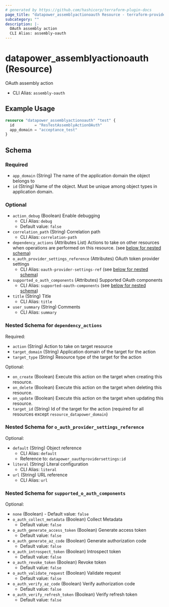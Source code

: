 ```yaml
---
# generated by https://github.com/hashicorp/terraform-plugin-docs
page_title: "datapower_assemblyactionoauth Resource - terraform-provider-datapower"
subcategory: ""
description: |-
  OAuth assembly action
  CLI Alias: assembly-oauth
---
```


# datapower_assemblyactionoauth (Resource)

OAuth assembly action
  - CLI Alias: `assembly-oauth`

## Example Usage

```terraform
resource "datapower_assemblyactionoauth" "test" {
  id         = "ResTestAssemblyActionOAuth"
  app_domain = "acceptance_test"
}
```

<!-- schema generated by tfplugindocs -->
## Schema

### Required

- `app_domain` (String) The name of the application domain the object belongs to
- `id` (String) Name of the object. Must be unique among object types in application domain.

### Optional

- `action_debug` (Boolean) Enable debugging
  - CLI Alias: `debug`
  - Default value: `false`
- `correlation_path` (String) Correlation path
  - CLI Alias: `correlation-path`
- `dependency_actions` (Attributes List) Actions to take on other resources when operations are performed on this resource. (see [below for nested schema](#nestedatt--dependency_actions))
- `o_auth_provider_settings_reference` (Attributes) OAuth token provider settings
  - CLI Alias: `oauth-provider-settings-ref` (see [below for nested schema](#nestedatt--o_auth_provider_settings_reference))
- `supported_o_auth_components` (Attributes) Supported OAuth components
  - CLI Alias: `supported-oauth-components` (see [below for nested schema](#nestedatt--supported_o_auth_components))
- `title` (String) Title
  - CLI Alias: `title`
- `user_summary` (String) Comments
  - CLI Alias: `summary`

<a id="nestedatt--dependency_actions"></a>
### Nested Schema for `dependency_actions`

Required:

- `action` (String) Action to take on target resource
- `target_domain` (String) Application domain of the target for the action
- `target_type` (String) Resource type of the target for the action

Optional:

- `on_create` (Boolean) Execute this action on the target when creating this resource.
- `on_delete` (Boolean) Execute this action on the target when deleting this resource.
- `on_update` (Boolean) Execute this action on the target when updating this resource.
- `target_id` (String) Id of the target for the action (required for all resources except `resource_datapower_domain`)


<a id="nestedatt--o_auth_provider_settings_reference"></a>
### Nested Schema for `o_auth_provider_settings_reference`

Optional:

- `default` (String) Object reference
  - CLI Alias: `default`
  - Reference to: `datapower_oauthprovidersettings:id`
- `literal` (String) Literal configuration
  - CLI Alias: `literal`
- `url` (String) URL reference
  - CLI Alias: `url`


<a id="nestedatt--supported_o_auth_components"></a>
### Nested Schema for `supported_o_auth_components`

Optional:

- `none` (Boolean) - Default value: `false`
- `o_auth_collect_metadata` (Boolean) Collect Metadata
  - Default value: `false`
- `o_auth_generate_access_token` (Boolean) Generate access token
  - Default value: `false`
- `o_auth_generate_az_code` (Boolean) Generate authorization code
  - Default value: `false`
- `o_auth_introspect_token` (Boolean) Introspect token
  - Default value: `false`
- `o_auth_revoke_token` (Boolean) Revoke token
  - Default value: `false`
- `o_auth_validate_request` (Boolean) Validate request
  - Default value: `false`
- `o_auth_verify_az_code` (Boolean) Verify authorization code
  - Default value: `false`
- `o_auth_verify_refresh_token` (Boolean) Verify refresh token
  - Default value: `false`
